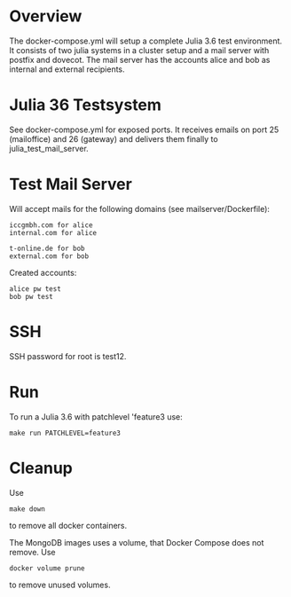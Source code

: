 # Overview

The docker-compose.yml will setup a complete Julia 3.6 test environment. It
consists of two julia systems in a cluster setup and a mail server with postfix
and dovecot. The mail server has the accounts alice and bob as internal and
external recipients.

# Julia 36 Testsystem

See docker-compose.yml for exposed ports. It receives emails on port 25
(mailoffice) and 26 (gateway) and delivers them finally to
julia_test_mail_server.

# Test Mail Server

Will accept mails for the following domains (see mailserver/Dockerfile):

    iccgmbh.com for alice
    internal.com for alice

    t-online.de for bob
    external.com for bob

Created accounts:

    alice pw test
    bob pw test


# SSH

SSH password for root is test12.

# Run

To run a Julia 3.6 with patchlevel 'feature3 use:

    make run PATCHLEVEL=feature3

# Cleanup

Use

    make down

to remove all docker containers.

The MongoDB images uses a volume, that Docker Compose does not remove.
Use

    docker volume prune
    
to remove unused volumes.
